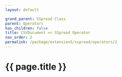 ```yaml
---
layout: default

grand_parent: SSpread Class
parent: Operators
has_children: false
title: CSVDocument << SSpread Operator
nav_order: 2
permalink: /package/extension5/sspread/operators/2
---
```

# {{ page.title }}
